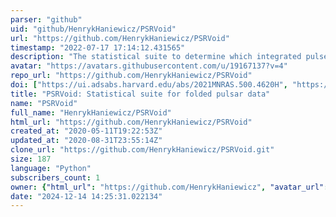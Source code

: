 ```yaml
---
parser: "github"
uid: "github/HenrykHaniewicz/PSRVoid"
url: "https://github.com/HenrykHaniewicz/PSRVoid"
timestamp: "2022-07-17 17:14:12.431565"
description: "The statistical suite to determine which integrated pulse profiles should go into your times-of-arrival! Also able to mine data from the ATNF catalog."
avatar: "https://avatars.githubusercontent.com/u/19167137?v=4"
repo_url: "https://github.com/HenrykHaniewicz/PSRVoid"
doi: ["https://ui.adsabs.harvard.edu/abs/2021MNRAS.500.4620H", "https://ui.adsabs.harvard.edu/abs/2020ascl.soft07007H/abstract"]
title: "PSRVoid: Statistical suite for folded pulsar data"
name: "PSRVoid"
full_name: "HenrykHaniewicz/PSRVoid"
html_url: "https://github.com/HenrykHaniewicz/PSRVoid"
created_at: "2020-05-11T19:22:53Z"
updated_at: "2020-08-31T23:55:14Z"
clone_url: "https://github.com/HenrykHaniewicz/PSRVoid.git"
size: 187
language: "Python"
subscribers_count: 1
owner: {"html_url": "https://github.com/HenrykHaniewicz", "avatar_url": "https://avatars.githubusercontent.com/u/19167137?v=4", "login": "HenrykHaniewicz", "type": "User"}
date: "2024-12-14 14:25:31.022134"
---
```

